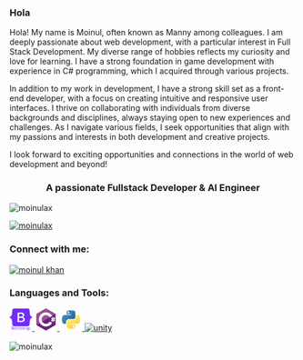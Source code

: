 ### Hola 
Hola! My name is Moinul, often known as Manny among colleagues. I am deeply passionate about web development, with a particular interest in Full Stack Development. My diverse range of hobbies reflects my curiosity and love for learning. I have a strong foundation in game development with experience in C# programming, which I acquired through various projects.

In addition to my work in development, I have a strong skill set as a front-end developer, with a focus on creating intuitive and responsive user interfaces. I thrive on collaborating with individuals from diverse backgrounds and disciplines, always staying open to new experiences and challenges. As I navigate various fields, I seek opportunities that align with my passions and interests in both development and creative projects.

I look forward to exciting opportunities and connections in the world of web development and beyond!


<h3 align="center">A passionate Fullstack Developer & AI Engineer</h3>

<p align="left"> <img src="https://komarev.com/ghpvc/?username=moinulax&label=Profile%20views&color=0e75b6&style=flat" alt="moinulax" /> </p>

<p align="left"> <a href="https://github.com/ryo-ma/github-profile-trophy"><img src="https://github-profile-trophy.vercel.app/?username=moinulax" alt="moinulax" /></a> </p>

<h3 align="left">Connect with me:</h3>
<p align="left">
<a href="https://www.linkedin.com/in/moinul-khan-647535238/" target="blank"><img align="center" src="https://raw.githubusercontent.com/rahuldkjain/github-profile-readme-generator/master/src/images/icons/Social/linked-in-alt.svg" alt="moinul khan" height="30" width="40" /></a>
</p>

<h3 align="left">Languages and Tools:</h3>
<p align="left"> <a href="https://getbootstrap.com" target="_blank" rel="noreferrer"> <img src="https://raw.githubusercontent.com/devicons/devicon/master/icons/bootstrap/bootstrap-plain-wordmark.svg" alt="bootstrap" width="40" height="40"/> </a> <a href="https://www.w3schools.com/cs/" target="_blank" rel="noreferrer"> <img src="https://raw.githubusercontent.com/devicons/devicon/master/icons/csharp/csharp-original.svg" alt="csharp" width="40" height="40"/> </a>  <a href="https://www.python.org" target="_blank" rel="noreferrer"> <img src="https://raw.githubusercontent.com/devicons/devicon/master/icons/python/python-original.svg" alt="python" width="40" height="40"/> </a> <a href="https://unity.com/" target="_blank" rel="noreferrer"> <img src="https://www.vectorlogo.zone/logos/unity3d/unity3d-icon.svg" alt="unity" width="40" height="40"/> </a> </p>

<p><img align="center" src="https://github-readme-stats.vercel.app/api/top-langs?username=moinulax&show_icons=true&locale=en&layout=compact" alt="moinulax" /></p>
